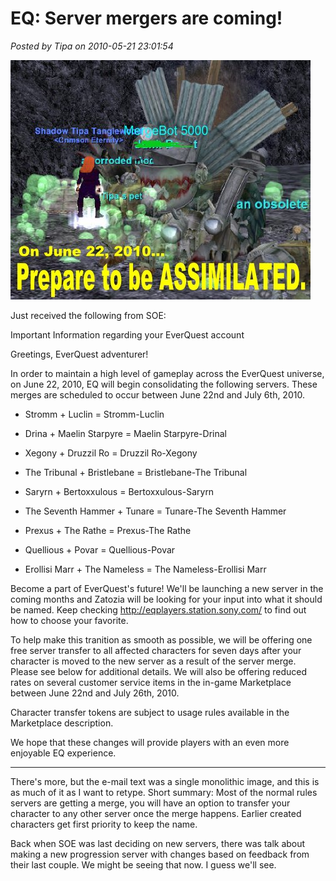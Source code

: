 # EQ: Server mergers are coming!

*Posted by Tipa on 2010-05-21 23:01:54*

![](../../../uploads/2010/05/mergebot.jpg "Mergebot 5000")

Just received the following from SOE:

Important Information regarding your EverQuest account

Greetings, EverQuest adventurer!

In order to maintain a high level of gameplay across the EverQuest universe, on June 22, 2010, EQ will begin consolidating the following servers. These merges are scheduled to occur between June 22nd and July 6th, 2010.


 * Stromm + Luclin = Stromm-Luclin

 * Drina + Maelin Starpyre = Maelin Starpyre-Drinal

 * Xegony + Druzzil Ro = Druzzil Ro-Xegony

 * The Tribunal + Bristlebane = Bristlebane-The Tribunal

 * Saryrn + Bertoxxulous = Bertoxxulous-Saryrn

 * The Seventh Hammer + Tunare = Tunare-The Seventh Hammer

 * Prexus + The Rathe = Prexus-The Rathe

 * Quellious + Povar = Quellious-Povar

 * Erollisi Marr + The Nameless = The Nameless-Erollisi Marr




Become a part of EverQuest's future! We'll be launching a new server in the coming months and Zatozia will be looking for your input into what it should be named. Keep checking http://eqplayers.station.sony.com/ to find out how to choose your favorite.

To help make this tranition as smooth as possible, we will be offering one free server transfer to all affected characters for seven days after your character is moved to the new server as a result of the server merge. Please see below for additional details. We will also be offering reduced rates on several customer service items in the in-game Marketplace between June 22nd and July 26th, 2010.

Character transfer tokens are subject to usage rules available in the Marketplace description.

We hope that these changes will provide players with an even more enjoyable EQ experience.

---

There's more, but the e-mail text was a single monolithic image, and this is as much of it as I want to retype. Short summary: Most of the normal rules servers are getting a merge, you will have an option to transfer your character to any other server once the merge happens. Earlier created characters get first priority to keep the name.

Back when SOE was last deciding on new servers, there was talk about making a new progression server with changes based on feedback from their last couple. We might be seeing that now. I guess we'll see.


